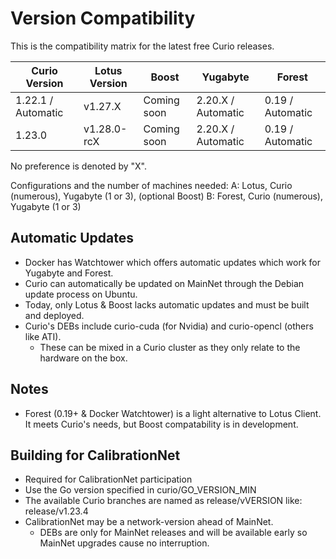 
# Version Compatibility

This is the compatibility matrix for the latest free Curio releases.

| Curio Version       | Lotus Version | Boost       | Yugabyte           | Forest           |
| ------------------- | ------------- | ----------- | ------------------ | ---------------- |
| 1.22.1 / Automatic  | v1.27.X       | Coming soon | 2.20.X / Automatic | 0.19 / Automatic |
| 1.23.0              | v1.28.0-rcX   | Coming soon | 2.20.X / Automatic | 0.19 / Automatic |

No preference is denoted by "X".

Configurations and the number of machines needed:
 A: Lotus, Curio (numerous), Yugabyte (1 or 3), (optional Boost)
 B: Forest, Curio (numerous), Yugabyte (1 or 3)

## Automatic Updates

- Docker has Watchtower which offers automatic updates which work for Yugabyte and Forest.
- Curio can automatically be updated on MainNet through the Debian update process on Ubuntu.
- Today, only Lotus & Boost lacks automatic updates and must be built and deployed.
- Curio's DEBs include curio-cuda (for Nvidia) and curio-opencl (others like ATI).
  - These can be mixed in a Curio cluster as they only relate to the hardware on the box.
  
## Notes

- Forest (0.19+ & Docker Watchtower) is a light alternative to Lotus Client. It meets Curio's needs, but Boost compatability is in development.

## Building for CalibrationNet

- Required for CalibrationNet participation
- Use the Go version specified in curio/GO_VERSION_MIN
- The available Curio branches are named as release/vVERSION like: release/v1.23.4
- CalibrationNet may be a network-version ahead of MainNet.
  - DEBs are only for MainNet releases and will be available early so MainNet upgrades cause no interruption.
